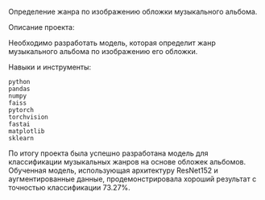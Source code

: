 Определение жанра по изображению обложки музыкального альбома.

Описание проекта:

Необходимо разработать модель, которая определит жанр музыкального альбома по изображению его обложки.

Навыки и инструменты:

    python
    pandas
    numpy
    faiss
    pytorch
    torchvision
    fastai
    matplotlib
    sklearn

По итогу проекта была успешно разработана модель для классификации музыкальных жанров на основе обложек альбомов. Обученная модель, использующая архитектуру ResNet152 и аугментированные данные, продемонстрировала хороший результат с точностью классификации 73.27%.
